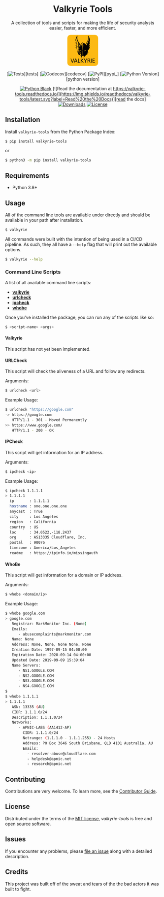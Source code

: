 <div align="center">

# Valkyrie Tools

A collection of tools and scripts for making the life of security analysts
easier, faster, and more efficient.

  <img src="https://raw.githubusercontent.com/xransum/valkyrie-tools/main/docs/images/logo.png" width="20%" style="border-radius: 10%">

  <br />

[![Tests](https://github.com/xransum/valkyrie-tools/workflows/Tests/badge.svg)][tests]
[![Codecov](https://codecov.io/gh/xransum/valkyrie-tools/branch/main/graph/badge.svg)][codecov]
[![PyPI](https://img.shields.io/pypi/v/valkyrie-tools.svg)][pypi_]
[![Python Version](https://img.shields.io/pypi/pyversions/valkyrie-tools)][python version]

[![Python Black](https://img.shields.io/badge/code%20style-black-000000.svg?label=Style)](https://github.com/xransum/valkyrie-tools)
[![Read the documentation at https://valkyrie-tools.readthedocs.io/](https://img.shields.io/readthedocs/valkyrie-tools/latest.svg?label=Read%20the%20Docs)][read the docs]
[![Downloads](https://pepy.tech/badge/valkyrie-tools)](https://pepy.tech/project/valkyrie-tools)
[![License](https://img.shields.io/pypi/l/valkyrie-tools)][license]

</div>

## Installation

Install `valkyrie-tools` from the Python Package Index:

```bash
$ pip install valkyrie-tools
```

or

```bash
$ python3 -m pip install valkyrie-tools
```

## Requirements

- Python 3.8+

## Usage

All of the command line tools are available under directly and should be
available in your path after installation.

```bash
$ valkyrie
```

All commands were built with the intention of being used in a CI/CD pipeline.
As such, they all have a `--help` flag that will print out the available
options.

```bash
$ valkyrie --help
```

### Command Line Scripts

A list of all available command line scripts:

- **[valkyrie](#valkyrie)**
- **[urlcheck](#urlcheck)**
- **[ipcheck](#ipcheck)**
- **[whobe](#whobe)**

Once you've installed the package, you can run any of the scripts like so:

```bash
$ <script-name> <args>
```

#### Valkyrie

This script has not yet been implemented.

#### URLCheck

This script will check the aliveness of a URL and follow any redirects.

Arguments:

```bash
$ urlcheck <url>
```

Example Usage:

```bash
$ urlcheck "https://google.com"
-> https://google.com
   HTTP/1.1 - 301 - Moved Permanently
>> https://www.google.com/
   HTTP/1.1 - 200 - OK
```

#### IPCheck

This script will get information for an IP address.

Arguments:

```bash
$ ipcheck <ip>
```

Example Usage:

```bash
$ ipcheck 1.1.1.1
> 1.1.1.1
  ip       : 1.1.1.1
  hostname : one.one.one.one
  anycast  : True
  city     : Los Angeles
  region   : California
  country  : US
  loc      : 34.0522,-118.2437
  org      : AS13335 Cloudflare, Inc.
  postal   : 90076
  timezone : America/Los_Angeles
  readme   : https://ipinfo.io/missingauth
```

#### WhoBe

This script will get information for a domain or IP address.

Arguments:

```bash
$ whobe <domain/ip>
```

Example Usage:

```bash
$ whobe google.com
> google.com
   Registrar: MarkMonitor Inc. (None)
   Emails:
      - abusecomplaints@markmonitor.com
   Name: None
   Address: None, None, None None, None
   Creation Date: 1997-09-15 04:00:00
   Expiration Date: 2028-09-14 04:00:00
   Updated Date: 2019-09-09 15:39:04
   Name Servers:
      - NS1.GOOGLE.COM
      - NS2.GOOGLE.COM
      - NS3.GOOGLE.COM
      - NS4.GOOGLE.COM
$
$ whobe 1.1.1.1
> 1.1.1.1
   ASN: 13335 (AU)
   CIDR: 1.1.1.0/24
   Description: 1.1.1.0/24
   Networks:
      - APNIC-LABS (AA1412-AP)
        CIDR: 1.1.1.0/24
        Netrange: (1.1.1.0 - 1.1.1.255) - 24 Hosts
        Address: PO Box 3646 South Brisbane, QLD 4101 Australia, AU
        Emails:
          - resolver-abuse@cloudflare.com
          - helpdesk@apnic.net
          - research@apnic.net
```

## Contributing

Contributions are very welcome.
To learn more, see the [Contributor Guide].

## License

Distributed under the terms of the [MIT license][license],
_valkyrie-tools_ is free and open source software.

## Issues

If you encounter any problems,
please [file an issue] along with a detailed description.

## Credits

This project was built off of the sweat and tears
of the the bad actors it was built to fight.

<!-- github-only -->

[@xransum]: https://github.com/xransum
[nox]: https://nox.thea.codes/
[poetry]: https://python-poetry.org/
[constraints file]: https://pip.pypa.io/en/stable/user_guide/#constraints-files
[file an issue]: https://github.com/xransum/valkyrie-tools/issues
[keyword-only parameter]: https://docs.python.org/3/glossary.html#keyword-only-parameter
[nox.sessions.session.install]: https://nox.thea.codes/en/stable/config.html#nox.sessions.Session.install
[nox.sessions.session.run]: https://nox.thea.codes/en/stable/config.html#nox.sessions.Session.run
[pip install]: https://pip.pypa.io/en/stable/reference/pip_install/
[pip]: https://pip.pypa.io/
[pipx]: https://pipxproject.github.io/pipx/
[license]: https://github.com/xransum/valkyrie-tools/blob/main/LICENSE
[contributor guide]: https://github.com/xransum/valkyrie-tools/blob/main/CONTRIBUTING.md
